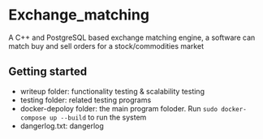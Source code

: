 # Exchange_matching

A C++ and PostgreSQL based exchange matching engine, a software can match buy and sell orders for a stock/commodities market

## Getting started

- writeup folder: functionality testing & scalability testing
- testing folder: related testing programs
- docker-depoloy folder: the main program foloder. Run `sudo docker-compose up --build` to run the system
- dangerlog.txt: dangerlog